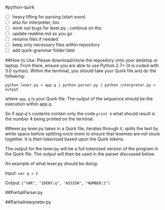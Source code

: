 #python-quirk


- [ ] heavy lifting for parsing (start soon)
- [ ] also for interpreter, too
- [ ] work out bugs for lexer.py ; continue on tho
- [ ] update readme.md as you go
- [ ] rename files if needed
- [ ] keep only necessary files within repository
- [ ] add quirk-grammar folder later

##How to Use:
Please download/clone the repository onto your desktop or laptop. From there, ensure you
are able to use Python 2.7+ (it is coded with 3.0 syntax). Within the terminal, you should
take your Quirk file and do the following:

`python lexer.py < app.q | python parser.py | python interpreter.py > output`

where `app.q` is your Quirk file. The output of the sequence should be the execution within app.q.

So if app.q's contents contain only the code `print 4` what should result is the number 4 being printed
on the terminal.

##lexer.py
lexer.py takes in a Quirk file, iterates through it, splits the text by white space before splitting once
more to ensure that lexemes are not stuck together. It is then tokenized based upon the Quirk tokens.

The output for the lexer.py will be a full tokenized version of the program in the Quirk file. The output will then be used in the parser discussed below.

An example of what lexer.py should be doing:

Input: `var q = 2`

Output: `["VAR", "IDENT:q", "ASSIGN", "NUMBER:2"]`

##PartialParser.py

##PartialInterpreter.py
